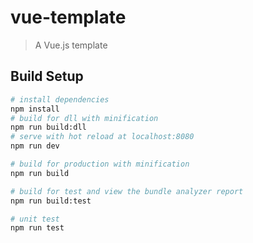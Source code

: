 # vue-template

> A Vue.js template

## Build Setup

``` bash
# install dependencies
npm install
# build for dll with minification
npm run build:dll
# serve with hot reload at localhost:8080
npm run dev

# build for production with minification
npm run build

# build for test and view the bundle analyzer report
npm run build:test

# unit test
npm run test
```
